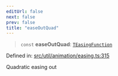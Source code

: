 ```yaml
---
editUrl: false
next: false
prev: false
title: "easeOutQuad"
---
```


> `const` **easeOutQuad**: [`TEasingFunction`](/api/fabric/namespaces/util/type-aliases/teasingfunction/)

Defined in: [src/util/animation/easing.ts:315](https://github.com/fabricjs/fabric.js/blob/b4f67b1cfd353d0e2763b168e07bce6b67895452/src/util/animation/easing.ts#L315)

Quadratic easing out
